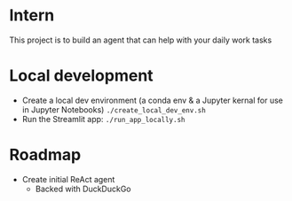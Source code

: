 # Intern

This project is to build an agent that can help with your daily work tasks


# Local development

- Create a local dev environment (a conda env & a Jupyter kernal for use in Jupyter Notebooks) `./create_local_dev_env.sh`
- Run the Streamlit app: `./run_app_locally.sh`


# Roadmap
- Create initial ReAct agent 
    - Backed with DuckDuckGo